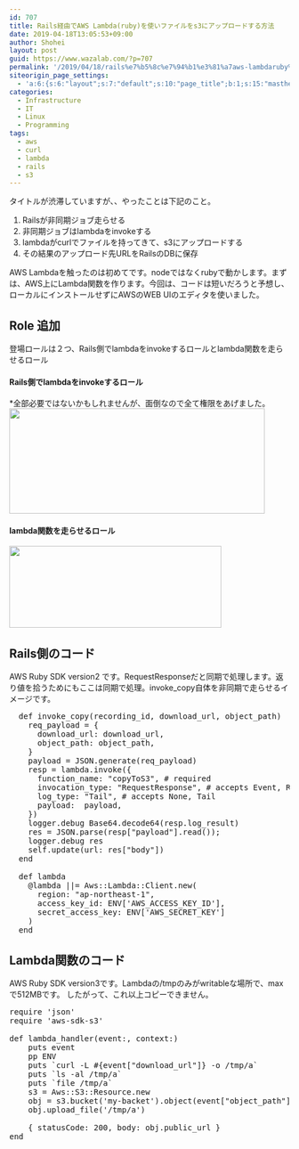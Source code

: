 ```yaml
---
id: 707
title: Rails経由でAWS Lambda(ruby)を使いファイルをs3にアップロードする方法
date: 2019-04-18T13:05:53+09:00
author: Shohei
layout: post
guid: https://www.wazalab.com/?p=707
permalink: '/2019/04/18/rails%e7%b5%8c%e7%94%b1%e3%81%a7aws-lambdaruby%e3%82%92%e4%bd%bf%e3%81%84%e3%83%95%e3%82%a1%e3%82%a4%e3%83%ab%e3%82%92s3%e3%81%ab%e3%82%a2%e3%83%83%e3%83%97%e3%83%ad%e3%83%bc%e3%83%89%e3%81%99/'
siteorigin_page_settings:
  - 'a:6:{s:6:"layout";s:7:"default";s:10:"page_title";b:1;s:15:"masthead_margin";b:1;s:13:"footer_margin";b:1;s:16:"display_masthead";b:1;s:22:"display_footer_widgets";b:1;}'
categories:
  - Infrastructure
  - IT
  - Linux
  - Programming
tags:
  - aws
  - curl
  - lambda
  - rails
  - s3
---
```

タイトルが渋滞していますが、、やったことは下記のこと。

1. Railsが非同期ジョブ走らせる
2. 非同期ジョブはlambdaをinvokeする
3. lambdaがcurlでファイルを持ってきて、s3にアップロードする
4. その結果のアップロード先URLをRailsのDBに保存

AWS Lambdaを触ったのは初めてです。nodeではなくrubyで動かします。まずは、AWS上にLambda関数を作ります。今回は、コードは短いだろうと予想し、ローカルにインストールせずにAWSのWEB UIのエディタを使いました。

## Role 追加

登場ロールは２つ、Rails側でlambdaをinvokeするロールとlambda関数を走らせるロール

#### Rails側でlambdaをinvokeするロール
*全部必要ではないかもしれませんが、面倒なので全て権限をあげました。
<img src="https://www.wazalab.com/wp-content/uploads/2019/04/roles-1.png" alt="" width="459" height="189" class="alignnone size-full wp-image-716" />

#### lambda関数を走らせるロール
<img src="https://www.wazalab.com/wp-content/uploads/2019/04/role1.png" alt="" width="381" height="147" class="alignnone size-full wp-image-710" />

## Rails側のコード

AWS Ruby SDK version2 です。RequestResponseだと同期で処理します。返り値を拾うためにもここは同期で処理。invoke_copy自体を非同期で走らせるイメージです。
 
<pre class="lang:ruby decode:true " >  def invoke_copy(recording_id, download_url, object_path)
    req_payload = {
      download_url: download_url, 
      object_path: object_path, 
    }
    payload = JSON.generate(req_payload)
    resp = lambda.invoke({
      function_name: "copyToS3", # required
      invocation_type: "RequestResponse", # accepts Event, RequestResponse, DryRun
      log_type: "Tail", # accepts None, Tail
      payload:  payload,
    })
    logger.debug Base64.decode64(resp.log_result)
    res = JSON.parse(resp["payload"].read());
    logger.debug res
    self.update(url: res["body"])
  end

  def lambda
    @lambda ||= Aws::Lambda::Client.new(
      region: "ap-northeast-1",
      access_key_id: ENV['AWS_ACCESS_KEY_ID'], 
      secret_access_key: ENV['AWS_SECRET_KEY'] 
    )
  end</pre> 

## Lambda関数のコード

AWS Ruby SDK version3です。Lambdaの/tmpのみがwritableな場所で、maxで512MBです。
したがって、これ以上コピーできません。

 
<pre class="lang:ruby decode:true " >require 'json'
require 'aws-sdk-s3'

def lambda_handler(event:, context:)
    puts event
    pp ENV
    puts `curl -L #{event["download_url"]} -o /tmp/a`
    puts `ls -al /tmp/a`
    puts `file /tmp/a`
    s3 = Aws::S3::Resource.new
    obj = s3.bucket('my-backet').object(event["object_path"])
    obj.upload_file('/tmp/a')
    
    { statusCode: 200, body: obj.public_url }
end</pre> 


